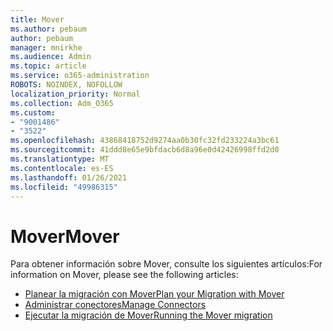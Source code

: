 ```yaml
---
title: Mover
ms.author: pebaum
author: pebaum
manager: mnirkhe
ms.audience: Admin
ms.topic: article
ms.service: o365-administration
ROBOTS: NOINDEX, NOFOLLOW
localization_priority: Normal
ms.collection: Adm_O365
ms.custom:
- "9001486"
- "3522"
ms.openlocfilehash: 43868418752d9274aa0b30fc32fd233224a3bc61
ms.sourcegitcommit: 41ddd8e65e9bfdacb6d8a96e0d42426998ffd2d0
ms.translationtype: MT
ms.contentlocale: es-ES
ms.lasthandoff: 01/26/2021
ms.locfileid: "49986315"
---
```

# <a name="mover"></a><span data-ttu-id="66624-102">Mover</span><span class="sxs-lookup"><span data-stu-id="66624-102">Mover</span></span>

<span data-ttu-id="66624-103">Para obtener información sobre Mover, consulte los siguientes artículos:</span><span class="sxs-lookup"><span data-stu-id="66624-103">For information on Mover, please see the following articles:</span></span>

- [<span data-ttu-id="66624-104">Planear la migración con Mover</span><span class="sxs-lookup"><span data-stu-id="66624-104">Plan your Migration with Mover</span></span>](https://docs.microsoft.com/sharepointmigration/mover-plan-migration)
- [<span data-ttu-id="66624-105">Administrar conectores</span><span class="sxs-lookup"><span data-stu-id="66624-105">Manage Connectors</span></span>](https://docs.microsoft.com/sharepointmigration/mover-manage-connectors)
- [<span data-ttu-id="66624-106">Ejecutar la migración de Mover</span><span class="sxs-lookup"><span data-stu-id="66624-106">Running the Mover migration</span></span>](https://docs.microsoft.com/sharepointmigration/mover-running-migration)
